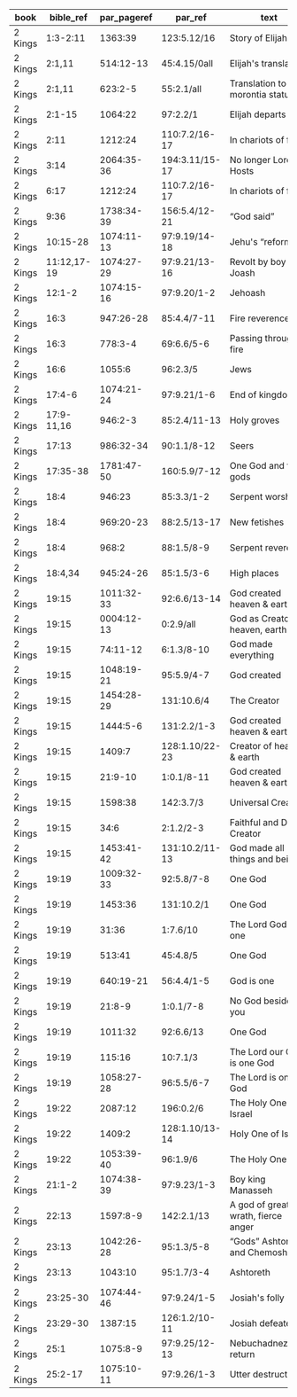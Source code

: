 <!--
https://urantia-book.org/urantiabook/bible_refs/2Kings_1.html
bible_ref = Bible Chapter:Vers
par_pageref = UB 1st English Edition Page:Line
par_ref = UB Paper:Sec:Ppgh
type = See _readme
-->

| book    | bible_ref   | par_pageref | par_ref        | text                               | type |
| ------- | ----------- | ----------- | -------------- | ---------------------------------- | ---- |
| 2 Kings | 1:3-2:11    | 1363:39     | 123:5.12/16    | Story of Elijah                    | C    |
| 2 Kings | 2:1,11      | 514:12-13   | 45:4.15/0all   | Elijah's translation               | C    |
| 2 Kings | 2:1,11      | 623:2-5     | 55:2.1/all     | Translation to morontia status     | C    |
| 2 Kings | 2:1-15      | 1064:22     | 97:2.2/1       | Elijah departs                     | C    |
| 2 Kings | 2:11        | 1212:24     | 110:7.2/16-17  | In chariots of fire                | R    |
| 2 Kings | 3:14        | 2064:35-36  | 194:3.11/15-17 | No longer Lord of Hosts            | C    |
| 2 Kings | 6:17        | 1212:24     | 110:7.2/16-17  | In chariots of fire                | R    |
| 2 Kings | 9:36        | 1738:34-39  | 156:5.4/12-21  | “God said”                         | C    |
| 2 Kings | 10:15-28    | 1074:11-13  | 97:9.19/14-18  | Jehu's “reforms”                   | C    |
| 2 Kings | 11:12,17-19 | 1074:27-29  | 97:9.21/13-16  | Revolt by boy king Joash           | C    |
| 2 Kings | 12:1-2      | 1074:15-16  | 97:9.20/1-2    | Jehoash                            | C    |
| 2 Kings | 16:3        | 947:26-28   | 85:4.4/7-11    | Fire reverence                     | C    |
| 2 Kings | 16:3        | 778:3-4     | 69:6.6/5-6     | Passing through fire               | R    |
| 2 Kings | 16:6        | 1055:6      | 96:2.3/5       | Jews                               | C    |
| 2 Kings | 17:4-6      | 1074:21-24  | 97:9.21/1-6    | End of kingdom                     | C    |
| 2 Kings | 17:9-11,16  | 946:2-3     | 85:2.4/11-13   | Holy groves                        | C    |
| 2 Kings | 17:13       | 986:32-34   | 90:1.1/8-12    | Seers                              | C    |
| 2 Kings | 17:35-38    | 1781:47-50  | 160:5.9/7-12   | One God and false gods             | C    |
| 2 Kings | 18:4        | 946:23      | 85:3.3/1-2     | Serpent worship                    | C    |
| 2 Kings | 18:4        | 969:20-23   | 88:2.5/13-17   | New fetishes                       | C    |
| 2 Kings | 18:4        | 968:2       | 88:1.5/8-9     | Serpent reverence                  | C    |
| 2 Kings | 18:4,34     | 945:24-26   | 85:1.5/3-6     | High places                        | C    |
| 2 Kings | 19:15       | 1011:32-33  | 92:6.6/13-14   | God created heaven & earth         | C    |
| 2 Kings | 19:15       | 0004:12-13  | 0:2.9/all      | God as Creator of heaven, earth    | C    |
| 2 Kings | 19:15       | 74:11-12    | 6:1.3/8-10     | God made everything                | C    |
| 2 Kings | 19:15       | 1048:19-21  | 95:5.9/4-7     | God created                        | C    |
| 2 Kings | 19:15       | 1454:28-29  | 131:10.6/4     | The Creator                        | C    |
| 2 Kings | 19:15       | 1444:5-6    | 131:2.2/1-3    | God created heaven & earth         | C    |
| 2 Kings | 19:15       | 1409:7      | 128:1.10/22-23 | Creator of heaven & earth          | C    |
| 2 Kings | 19:15       | 21:9-10     | 1:0.1/8-11     | God created heaven & earth         | C    |
| 2 Kings | 19:15       | 1598:38     | 142:3.7/3      | Universal Creator                  | C    |
| 2 Kings | 19:15       | 34:6        | 2:1.2/2-3      | Faithful and Divine Creator        | C    |
| 2 Kings | 19:15       | 1453:41-42  | 131:10.2/11-13 | God made all things and beings     | C    |
| 2 Kings | 19:19       | 1009:32-33  | 92:5.8/7-8     | One God                            | C    |
| 2 Kings | 19:19       | 1453:36     | 131:10.2/1     | One God                            | C    |
| 2 Kings | 19:19       | 31:36       | 1:7.6/10       | The Lord God is one                | R    |
| 2 Kings | 19:19       | 513:41      | 45:4.8/5       | One God                            | C    |
| 2 Kings | 19:19       | 640:19-21   | 56:4.4/1-5     | God is one                         | C    |
| 2 Kings | 19:19       | 21:8-9      | 1:0.1/7-8      | No God beside you                  | C    |
| 2 Kings | 19:19       | 1011:32     | 92:6.6/13      | One God                            | C    |
| 2 Kings | 19:19       | 115:16      | 10:7.1/3       | The Lord our God is one God        | C    |
| 2 Kings | 19:19       | 1058:27-28  | 96:5.5/6-7     | The Lord is one God                | C    |
| 2 Kings | 19:22       | 2087:12     | 196:0.2/6      | The Holy One of Israel             | R    |
| 2 Kings | 19:22       | 1409:2      | 128:1.10/13-14 | Holy One of Israel                 | C    |
| 2 Kings | 19:22       | 1053:39-40  | 96:1.9/6       | The Holy One                       | C    |
| 2 Kings | 21:1-2      | 1074:38-39  | 97:9.23/1-3    | Boy king Manasseh                  | C    |
| 2 Kings | 22:13       | 1597:8-9    | 142:2.1/13     | A god of great wrath, fierce anger | C    |
| 2 Kings | 23:13       | 1042:26-28  | 95:1.3/5-8     | “Gods” Ashtoreth and Chemosh          | C    |
| 2 Kings | 23:13       | 1043:10     | 95:1.7/3-4     | Ashtoreth                          | C    |
| 2 Kings | 23:25-30    | 1074:44-46  | 97:9.24/1-5    | Josiah's folly                     | C    |
| 2 Kings | 23:29-30    | 1387:15     | 126:1.2/10-11  | Josiah defeated                    | C    |
| 2 Kings | 25:1        | 1075:8-9    | 97:9.25/12-13  | Nebuchadnezzar's return            | C    |
| 2 Kings | 25:2-17     | 1075:10-11  | 97:9.26/1-3    | Utter destruction                  | C    |
